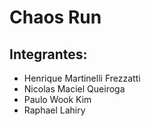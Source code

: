 # Chaos Run

## Integrantes:

- Henrique Martinelli Frezzatti
- Nicolas Maciel Queiroga
- Paulo Wook Kim
- Raphael Lahiry
